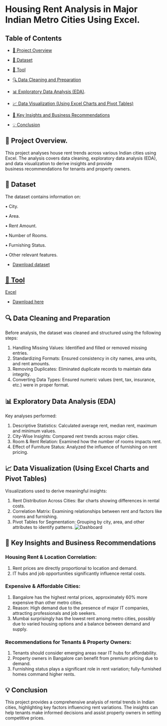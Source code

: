 # Housing Rent Analysis in Major Indian Metro Cities Using Excel.


## Table of Contents

- [📌 Project Overview](#-project-overview)
- [📂 Dataset](#-Dataset)
- [🔧 Tool](#-tool)
- [🔍 Data Cleaning and Preparation](#-data-cleaning-and-preparation)
- [📊 Exploratory Data Analysis (EDA)](#-Exploratory-Data-Analysis-EDA).
- [📈 Data Visualization (Using Excel Charts and Pivot Tables)](#-data-visualization-using-excel-charts-and-pivot-tables)

- [🔑 Key Insights and Business Recommendations](#-Key-Insights-and-Business-Recommendations)
- [💡 Conclusion](#-Conclusion)


## 📌 Project Overview.

  This project analyses house rent trends across various Indian cities using Excel. The analysis covers data cleaning, exploratory data analysis (EDA), and data visualization to derive insights and provide     
  business recommendations for tenants and property owners.


## 📂 Dataset

  The dataset contains information on:
  
•	City.

•	Area.

•	Rent Amount.

•	Number of Rooms.

•	Furnishing Status.

•	Other relevant features.


- <a href="https://github.com/Ansarulh/Housing_Rent_Analysis_Project/blob/main/Metro_House_Rent%20Dataset.xlsx" >Dawnload dataset


## 🔧 Tool

Excel
- [Dawnload here](https://www.microsoft.com/)


## 🔍 Data Cleaning and Preparation

Before analysis, the dataset was cleaned and structured using the following steps:
  1. Handling Missing Values: Identified and filled or removed missing entries.
  2. Standardizing Formats: Ensured consistency in city names, area units, and rent amounts.
  3. Removing Duplicates: Eliminated duplicate records to maintain data integrity.
  4. Converting Data Types: Ensured numeric values (rent, tax, insurance, etc.) were in proper format.


## 📊 Exploratory Data Analysis (EDA)

Key analyses performed:
  1. Descriptive Statistics: Calculated average rent, median rent, maximum and minimum values.
  2. City-Wise Insights: Compared rent trends across major cities.
  3. Room & Rent Relation: Examined how the number of rooms impacts rent.
  4. Effect of Furniture Status: Analyzed the influence of furnishing on rent pricing.


## 📈 Data Visualization (Using Excel Charts and Pivot Tables)

Visualizations used to derive meaningful insights:
  1. Rent Distribution Across Cities: Bar charts showing differences in rental costs.
  2. Correlation Matrix: Examining relationships between rent and factors like rooms and furnishing.
  3. Pivot Tables for Segmentation: Grouping by city, area, and other attributes to identify 
  patterns.
  ![Dashboard](https://github.com/user-attachments/assets/644605a4-93ee-4ae3-9b89-1fc76ee66c12)



## 🔑 Key Insights and Business Recommendations
###	Housing Rent & Location Correlation:
   1. Rent prices are directly proportional to location and demand.
   2. IT hubs and job opportunities significantly influence rental costs.
### Expensive & Affordable Cities:
  1. Bangalore has the highest rental prices, approximately 60% more expensive than other metro cities.
  2. Reason: High demand due to the presence of major IT companies, attracting professionals and job seekers.
  3. Mumbai surprisingly has the lowest rent among metro cities, possibly due to varied housing options and a balance between demand and supply.
  ### Recommendations for Tenants & Property Owners:
  1. Tenants should consider emerging areas near IT hubs for affordability.
  2. Property owners in Bangalore can benefit from premium pricing due to demand.
  3. Furnishing status plays a significant role in rent variation; fully-furnished homes command higher rents.


## 💡 Conclusion

  This project provides a comprehensive analysis of rental trends in Indian cities, highlighting key factors influencing rent variations. 
  The insights can help tenants make informed decisions and assist property owners in setting competitive prices.




